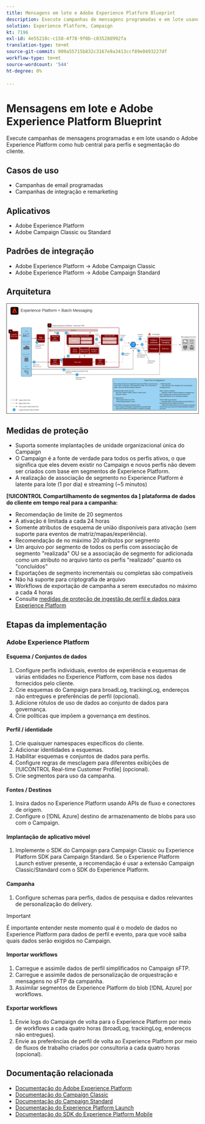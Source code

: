 ```yaml
---
title: Mensagens em lote e Adobe Experience Platform Blueprint
description: Execute campanhas de mensagens programadas e em lote usando o Adobe Experience Platform como hub central para perfis e segmentação do cliente.
solution: Experience Platform, Campaign
kt: 7196
exl-id: 4e55218c-c158-4f78-9f0b-c03528d992fa
translation-type: tm+mt
source-git-commit: 009a55715b832c3167e9a3413ccf89e0493227df
workflow-type: tm+mt
source-wordcount: '544'
ht-degree: 0%

---
```


# Mensagens em lote e Adobe Experience Platform Blueprint

Execute campanhas de mensagens programadas e em lote usando o Adobe Experience Platform como hub central para perfis e segmentação do cliente.

## Casos de uso

* Campanhas de email programadas
* Campanhas de integração e remarketing

## Aplicativos

* Adobe Experience Platform
* Adobe Campaign Classic ou Standard

## Padrões de integração

* Adobe Experience Platform → Adobe Campaign Classic
* Adobe Experience Platform → Adobe Campaign Standard

## Arquitetura

<img src="assets/aepbatch.svg" alt="Arquitetura de referência para o Blueprint do Adobe Experience Platform e do Batch Messaging" style="border:1px solid #4a4a4a" />

## Medidas de proteção

* Suporta somente implantações de unidade organizacional única do Campaign
* O Campaign é a fonte de verdade para todos os perfis ativos, o que significa que eles devem existir no Campaign e novos perfis não devem ser criados com base em segmentos de Experience Platform.
* A realização de associação de segmento no Experience Platform é latente para lote (1 por dia) e streaming (~5 minutos)

**[!UICONTROL Compartilhamento de segmentos da ] plataforma de dados do cliente em tempo real para a campanha:**

* Recomendação de limite de 20 segmentos
* A ativação é limitada a cada 24 horas
* Somente atributos de esquema de união disponíveis para ativação (sem suporte para eventos de matriz/mapas/experiência).
* Recomendação de no máximo 20 atributos por segmento
* Um arquivo por segmento de todos os perfis com associação de segmento &quot;realizada&quot; OU se a associação de segmento for adicionada como um atributo no arquivo tanto os perfis &quot;realizado&quot; quanto os &quot;concluídos&quot;
* Exportações de segmento incrementais ou completas são compatíveis
* Não há suporte para criptografia de arquivo
* Workflows de exportação de campanha a serem executados no máximo a cada 4 horas
* Consulte [medidas de proteção de ingestão de perfil e dados para Experience Platform](https://experienceleague.adobe.com/docs/experience-platform/profile/guardrails.html)

## Etapas da implementação

### Adobe Experience Platform

#### Esquema / Conjuntos de dados

1. Configure perfis individuais, eventos de experiência e esquemas de várias entidades no Experience Platform, com base nos dados fornecidos pelo cliente.
1. Crie esquemas do Campaign para broadLog, trackingLog, endereços não entregues e preferências de perfil (opcional).
1. Adicione rótulos de uso de dados ao conjunto de dados para governança.
1. Crie políticas que impõem a governança em destinos.

#### Perfil / identidade

1. Crie quaisquer namespaces específicos do cliente.
1. Adicionar identidades a esquemas.
1. Habilitar esquemas e conjuntos de dados para perfis.
1. Configure regras de mesclagem para diferentes exibições de [!UICONTROL Real-time Customer Profile] (opcional).
1. Crie segmentos para uso da campanha.

#### Fontes / Destinos

1. Insira dados no Experience Platform usando APIs de fluxo e conectores de origem.
1. Configure o [!DNL Azure] destino de armazenamento de blobs para uso com o Campaign.

#### Implantação de aplicativo móvel

1. Implemente o SDK do Campaign para Campaign Classic ou Experience Platform SDK para Campaign Standard. Se o Experience Platform Launch estiver presente, a recomendação é usar a extensão Campaign Classic/Standard com o SDK do Experience Platform.

#### Campanha

1. Configure schemas para perfis, dados de pesquisa e dados relevantes de personalização do delivery.

>[!IMPORTANT]
>
>É importante entender neste momento qual é o modelo de dados no Experience Platform para dados de perfil e evento, para que você saiba quais dados serão exigidos no Campaign.

#### Importar workflows

1. Carregue e assimile dados de perfil simplificados no Campaign sFTP.
1. Carregue e assimile dados de personalização de orquestração e mensagens no sFTP da campanha.
1. Assimilar segmentos de Experience Platform do blob [!DNL Azure] por workflows.

#### Exportar workflows

1. Envie logs do Campaign de volta para o Experience Platform por meio de workflows a cada quatro horas (broadLog, trackingLog, endereços não entregues).
1. Envie as preferências de perfil de volta ao Experience Platform por meio de fluxos de trabalho criados por consultoria a cada quatro horas (opcional).


## Documentação relacionada

* [Documentação do Adobe Experience Platform](https://experienceleague.adobe.com/docs/experience-platform.html?lang=en)
* [Documentação do Campaign Classic](https://experienceleague.adobe.com/docs/campaign-classic.html?lang=en)
* [Documentação do Campaign Standard](https://experienceleague.adobe.com/docs/campaign-standard.html?lang=en)
* [Documentação do Experience Platform Launch](https://experienceleague.adobe.com/docs/launch.html?lang=en)
* [Documentação do SDK do Experience Platform Mobile](https://experienceleague.adobe.com/docs/mobile.html?lang=en)
